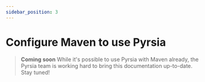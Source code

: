 ```yaml
---
sidebar_position: 3
---
```


# Configure Maven to use Pyrsia

> **Coming soon** While it's possible to use Pyrsia with Maven already, the Pyrsia
> team is working hard to bring this documentation up-to-date. Stay tuned!
